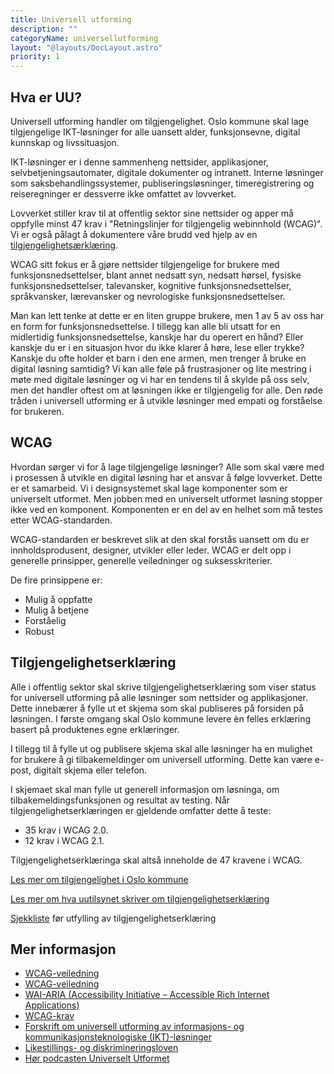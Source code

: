 ```yaml
---
title: Universell utforming
description: ""
categoryName: universellutforming
layout: "@layouts/DocLayout.astro"
priority: 1
---
```


## Hva er UU?

<p class="ingress">
Universell utforming handler om tilgjengelighet. Oslo kommune skal lage tilgjengelige IKT-løsninger for alle uansett alder, funksjonsevne, digital kunnskap og livssituasjon.
</p>

IKT-løsninger er i denne sammenheng nettsider, applikasjoner, selvbetjeningsautomater, digitale dokumenter og intranett.
Interne løsninger som saksbehandlingssystemer, publiseringsløsninger, timeregistrering og reiseregninger er dessverre ikke omfattet av lovverket.

Lovverket stiller krav til at offentlig sektor sine nettsider og apper må oppfylle minst 47 krav i "Retningslinjer for tilgjengelig webinnhold (WCAG)". Vi er også pålagt å dokumentere våre brudd ved hjelp av en [tilgjengelighetsærklæring](#tilgjengelighetserklæring).

WCAG sitt fokus er å gjøre nettsider tilgjengelige for brukere med funksjonsnedsettelser, blant annet nedsatt syn, nedsatt hørsel, fysiske funksjonsnedsettelser, talevansker, kognitive funksjonsnedsettelser, språkvansker, lærevansker og nevrologiske funksjonsnedsettelser.

Man kan lett tenke at dette er en liten gruppe brukere, men 1 av 5 av oss har en form for funksjonsnedsettelse. I tillegg kan alle bli utsatt for en midlertidig funksjonsnedsettelse, kanskje har du operert en hånd? Eller kanskje du er i en situasjon hvor du ikke klarer å høre, lese eller trykke? Kanskje du ofte holder et barn i den ene armen, men trenger å bruke en digital løsning samtidig? Vi kan alle føle på frustrasjoner og lite mestring i møte med digitale løsninger og vi har en tendens til å skylde på oss selv, men det handler oftest om at løsningen ikke er tilgjengelig for alle. Den røde tråden i universell utforming er å utvikle løsninger med empati og forståelse for brukeren.

## WCAG

Hvordan sørger vi for å lage tilgjengelige løsninger? Alle som skal være med i prosessen å utvikle en digital løsning har et ansvar å følge lovverket. Dette er et samarbeid. Vi i designsystemet skal lage komponenter som er universelt utformet. Men jobben med en universelt utformet løsning stopper ikke ved en komponent. Komponenten er en del av en helhet som må testes etter WCAG-standarden.

WCAG-standarden er beskrevet slik at den skal forstås uansett om du er innholdsprodusent, designer, utvikler eller leder. WCAG er delt opp i generelle prinsipper, generelle veiledninger og suksesskriterier.

De fire prinsippene er:

- Mulig å oppfatte
- Mulig å betjene
- Forståelig
- Robust

## Tilgjengelighetserklæring

Alle i offentlig sektor skal skrive tilgjengelighetserklæring som viser status for universell utforming på alle løsninger som nettsider og applikasjoner. Dette innebærer å fylle ut et skjema som skal publiseres på forsiden på løsningen.
I første omgang skal Oslo kommune levere èn felles erklæring basert på produktenes egne erklæringer.

I tillegg til å fylle ut og publisere skjema skal alle løsninger ha en mulighet for brukere å gi tilbakemeldinger om universell utforming. Dette kan være e-post, digitalt skjema eller telefon.

I skjemaet skal man fylle ut generell informasjon om løsninga, om tilbakemeldingsfunksjonen og resultat av testing. Når tilgjengelighetserklæringen er gjeldende omfatter dette å teste:

- 35 krav i WCAG 2.0.
- 12 krav i WCAG 2.1.

Tilgjengelighetserklæringa skal altså inneholde de 47 kravene i WCAG.

[Les mer om tilgjengelighet i Oslo kommune](https://www.oslo.kommune.no/tilgjengelighet/#toc-1)

[Les mer om hva uutilsynet skriver om tilgjengelighetserklæring](https://www.uutilsynet.no/tilgjengelighetserklaering/korleis-lage-tilgjengelegheitserklaering/1131)

[Sjekkliste](https://www.uutilsynet.no/tilgjengelighetserklaering/wcag-sjekkliste-utfylling-av-tilgjengelighetserklaering/1333) før utfylling av tilgjengelighetserklæring

## Mer informasjon

- [WCAG-veiledning](https://www.uutilsynet.no/wcag-standarden/veiledning/704)
- [WCAG-veiledning](https://www.uutilsynet.no/webdirektivet-wad/eus-webdirektiv-wad/827)
- [WAI-ARIA (Accessibility Initiative – Accessible Rich Internet Applications)](https://www.w3.org/TR/wai-aria-1.1/#state_prop_def)
- [WCAG-krav](https://www.uutilsynet.no/wcag-standarden/wcag-20-standarden/86)
- [Forskrift om universell utforming av informasjons- og kommunikasjonsteknologiske (IKT)-løsninger](https://lovdata.no/dokument/SF/forskrift/2013-06-21-732)
- [Likestillings- og diskrimineringsloven](https://lovdata.no/dokument/NL/lov/2017-06-16-51?q=likestilling)
- [Hør podcasten Universelt Utformet](https://open.spotify.com/show/1ZmDsxws1KWuKifcih83C4?si=_s50SrWhSeORVNTCj1UEvQ&nd=1&_authfailed=1)
